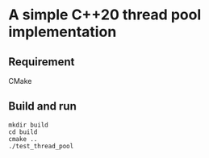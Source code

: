 # A simple C++20 thread pool implementation

## Requirement
CMake

## Build and run

```
mkdir build
cd build
cmake ..
./test_thread_pool
```